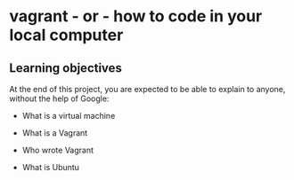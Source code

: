 # vagrant - or - how to code in your local computer

## Learning objectives

At the end of this project, you are expected to be able to explain to anyone, without the help of Google:

* What is a virtual machine

* What is a Vagrant

* Who wrote Vagrant

* What is Ubuntu
